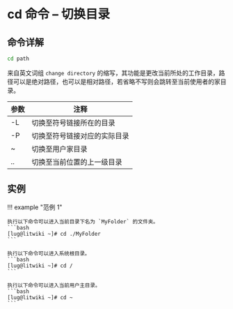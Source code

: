 # cd 命令 – 切换目录

## 命令详解

```bash
cd path
```

来自英文词组 `change directory` 的缩写，其功能是更改当前所处的工作目录，路径可以是绝对路径，也可以是相对路径，若省略不写则会跳转至当前使用者的家目录。

| 参数 | 注释                         |
| ---- | ---------------------------- |
| -L   | 切换至符号链接所在的目录     |
| -P   | 切换至符号链接对应的实际目录 |
| ~    | 切换至用户家目录             |
| ..   | 切换至当前位置的上一级目录   |

## 实例

!!! example "范例 1"

    执行以下命令可以进入当前目录下名为 `MyFolder` 的文件夹。
    ```bash
    [lug@litwiki ~]# cd ./MyFolder
    ```

    执行以下命令可以进入系统根目录。
    ```bash
    [lug@litwiki ~]# cd /
    ```

    执行以下命令可以进入当前用户主目录。
    ```bash
    [lug@litwiki ~]# cd ~
    ```
